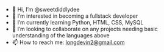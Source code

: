 - 👋 Hi, I’m @sweetdiddlydee
- 👀 I’m interested in becoming a fullstack developer 
- 🌱 I’m currently learning Python, HTML, CSS, MySQL 
- 💞️ I’m looking to collaborate on any projects needing basic understanding of the languages above 
- 📫 How to reach me: longdevin2@gmail.com 

<!---
sweetdiddlydee/sweetdiddlydee is a ✨ special ✨ repository because its `README.md` (this file) appears on your GitHub profile.
You can click the Preview link to take a look at your changes.
--->

